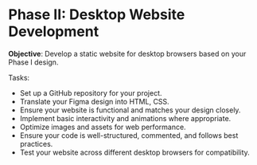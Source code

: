 # Phase II: Desktop Website Development

**Objective**: Develop a static website for desktop browsers based on your Phase I design.

Tasks:
* Set up a GitHub repository for your project.
* Translate your Figma design into HTML, CSS.
* Ensure your website is functional and matches your design closely.
* Implement basic interactivity and animations where appropriate.
* Optimize images and assets for web performance.
* Ensure your code is well-structured, commented, and follows best practices.
* Test your website across different desktop browsers for compatibility.
